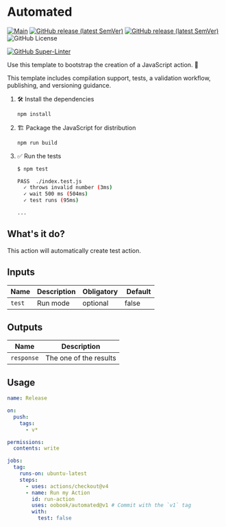 # Automated

[![Main](https://img.shields.io/github/actions/workflow/status/oobook/automated/main.yml?label=build&logo=github-actions)](https://github.com/oobook/automated/actions?workflow=main)
[![GitHub release (latest SemVer)](https://img.shields.io/github/v/tag/oobook/automated?label=tag&logo=GitHub)](https://github.com/oobook/automated/releases)
[![GitHub release (latest SemVer)](https://img.shields.io/github/release-date/oobook/automated?label=release%20date&logo=GitHub)](https://github.com/oobook/automated/releases)
![GitHub License](https://img.shields.io/github/license/oobook/automated)

[![GitHub Super-Linter](https://github.com/actions/javascript-action/actions/workflows/linter.yml/badge.svg)](https://github.com/super-linter/super-linter)

Use this template to bootstrap the creation of a JavaScript action. :rocket:

This template includes compilation support, tests, a validation workflow,
publishing, and versioning guidance.

1. :hammer_and_wrench: Install the dependencies

   ```bash
   npm install
   ```

1. :building_construction: Package the JavaScript for distribution

   ```bash
   npm run build
   ```

1. :white_check_mark: Run the tests

   ```bash
   $ npm test

   PASS  ./index.test.js
     ✓ throws invalid number (3ms)
     ✓ wait 500 ms (504ms)
     ✓ test runs (95ms)

   ...
   ```
## What's it do?

This action will automatically create test action.

## Inputs

| Name | Description | Obligatory | Default
| --- | --- | --- | --- |
| `test` | Run mode | optional | false |


## Outputs

| Name | Description |
| --- | --- | 
| `response` | The one of the results |

## Usage
```yaml
name: Release

on:
  push:
    tags:
      - v*

permissions:
  contents: write

jobs:
  tag:
    runs-on: ubuntu-latest
    steps:
      - uses: actions/checkout@v4
      - name: Run my Action
        id: run-action
        uses: oobook/automated@v1 # Commit with the `v1` tag
        with:
          test: false
```